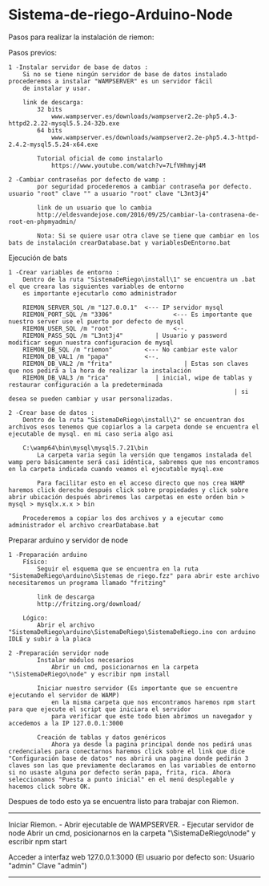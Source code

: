 # Sistema-de-riego-Arduino-Node

Pasos para realizar la instalación de riemon:

Pasos previos:

	1 -Instalar servidor de base de datos :
		Si no se tiene ningún servidor de base de datos instalado procederemos a instalar "WAMPSERVER" es un servidor fácil
		de instalar y usar.

		link de descarga:
			32 bits
				www.wampserver.es/downloads/wampserver2.2e-php5.4.3-httpd2.2.22-mysql5.5.24-32b.exe
			64 bits 
				www.wampserver.es/downloads/wampserver2.2e-php5.4.3-httpd-2.4.2-mysql5.5.24-x64.exe

			Tutorial oficial de como instalarlo
				https://www.youtube.com/watch?v=7LfVHhmyj4M
	
	2 -Cambiar contraseñas por defecto de wamp :
			por seguridad procederemos a cambiar contraseña por defecto. usuario "root" clave "" a usuario "root" clave "L3nt3j4"
			
			link de un usuario que lo cambia
			http://eldesvandejose.com/2016/09/25/cambiar-la-contrasena-de-root-en-phpmyadmin/
			
			Nota: Si se quiere usar otra clave se tiene que cambiar en los bats de instalación crearDatabase.bat y variablesDeEntorno.bat

Ejecución de bats

	1 -Crear variables de entorno :
		Dentro de la ruta "SistemaDeRiego\install\1" se encuentra un .bat el que creara las siguientes variables de entorno
		es importante ejecutarlo como administrador
		
		RIEMON_SERVER_SQL /m "127.0.0.1"  <--- IP servidor mysql
		RIEMON_PORT_SQL /m "3306"				  <--- Es importante que nuestro server use el puerto por defecto de mysql
		RIEMON_USER_SQL /m "root"				  <--.
		RIEMON_PASS_SQL /m "L3nt3j4"         | Usuario y password modificar segun nuestra configuracion de mysql
		RIEMON_DB_SQL /m "riemon"         <--- No cambiar este valor
		RIEMON_DB_VAL1 /m "papa"          <--.
		RIEMON_DB_VAL2 /m "frita"				     | Estas son claves que nos pedirá a la hora de realizar la instalación
		RIEMON_DB_VAL3 /m "rica"             | inicial, wipe de tablas y restaurar configuración a la predeterminada
													               | si desea se pueden cambiar y usar personalizadas.

	2 -Crear base de datos :
		Dentro de la ruta "SistemaDeRiego\install\2" se encuentran dos archivos esos tenemos que copiarlos a la carpeta donde se encuentra el ejecutable de mysql. en mi caso seria algo asi 

		C:\wamp64\bin\mysql\mysql5.7.21\bin 
			La carpeta varia según la versión que tengamos instalada del wamp pero básicamente será casi idéntica, sabremos que nos encontramos en la carpeta indicada cuando veamos el ejecutable mysql.exe

			Para facilitar esto en el acceso directo que nos crea WAMP haremos click derecho después click sobre propiedades y click sobre abrir ubicación después abriremos las carpetas en este orden bin > mysql > mysqlx.x.x > bin

		Procederemos a copiar los dos archivos y a ejecutar como administrador el archivo crearDatabase.bat

Preparar arduino y servidor de node

	1 -Preparación arduino
		Físico:
			Seguir el esquema que se encuentra en la ruta "SistemaDeRiego\arduino\Sistemas de riego.fzz" para abrir este archivo necesitaremos un programa llamado "fritzing"

			link de descarga
			http://fritzing.org/download/

		Lógico:
			Abrir el archivo "SistemaDeRiego\arduino\SistemaDeRiego\SistemaDeRiego.ino con arduino IDLE y subir a la placa

	2 -Preparación servidor node
			Instalar módulos necesarios
				Abrir un cmd, posicionarnos en la carpeta "\SistemaDeRiego\node" y escribir npm install

			Iniciar nuestro servidor (Es importante que se encuentre ejecutando el servidor de WAMP)
				en la misma carpeta que nos encontramos haremos npm start para que ejecute el script que iniciara el servidor
				para verificar que este todo bien abrimos un navegador y accedemos a la IP 127.0.0.1:3000

			Creación de tablas y datos genéricos
				Ahora ya desde la pagina principal donde nos pedirá unas credenciales para conectarnos haremos click sobre el link que dice "Configuración base de datos" nos abrirá una pagina donde pedirán 3 claves son las que previamente declaramos en las variables de entorno si no usaste alguna por defecto serán papa, frita, rica. Ahora seleccionamos "Puesta a punto inicial" en el menú desplegable y hacemos click sobre OK.

Despues de todo esto ya se encuentra listo para trabajar con Riemon.

**********************************************************************************

Iniciar Riemon.
	- Abrir ejecutable de WAMPSERVER.
	- Ejecutar servidor de node 
		Abrir un cmd, posicionarnos en la carpeta "\SistemaDeRiego\node" y escribir npm start

Acceder a interfaz web
	127.0.0.1:3000 (El usuario por defecto son: Usuario "admin" Clave "admin")

***********************************************************************************

